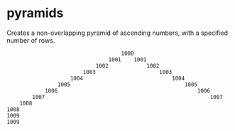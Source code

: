 # pyramids
Creates a non-overlapping pyramid of ascending numbers, with a specified number of rows.

                                        1000
                                    1001    1001
                                1002            1002
                            1003                    1003
                        1004                            1004
                    1005                                    1005
                1006                                            1006
            1007                                                    1007
        1008                                                            1008
    1009                                                                    1009
      
